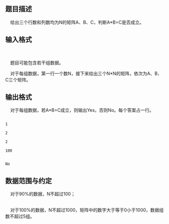 ## 题目描述

<p>    给出三个行数和列数均为N的矩阵A、B、C，判断A*B=C是否成立。</p>
<p></p>

## 输入格式

<p><br>
      题目可能包含若干组数据。<br>
      对于每组数据，第一行一个数N，接下来给出三个N*N的矩阵，依次为A、B、C三个矩阵。<br></p>

## 输出格式

<p>    对于每组数据，若A*B=C成立，则输出Yes，否则No。每个答案占一行。<br></p>

```input1
1
2
2
100
```
```output1
No
```
## 数据范围与约定

<p>    对于90%的数据，N不超过100；<br><br>
      对于100%的数据，N不超过1000，矩阵中的数字大于等于0小于1000，数据组数不超过5组。</p>


